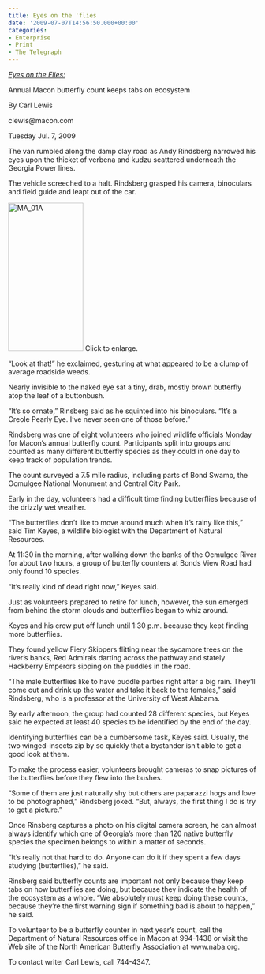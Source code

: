 ```yaml
---
title: Eyes on the 'flies
date: '2009-07-07T14:56:50.000+00:00'
categories:
- Enterprise
- Print
- The Telegraph
---
```


<p><em><a href="http://www.macon.com/198/story/770298.html">Eyes on the Flies:</a></em></p>
<p>Annual Macon butterfly count keeps tabs on ecosystem</p>
<p>By Carl Lewis</p>
<p>clewis@macon.com</p>
<p>Tuesday Jul. 7, 2009</p>
<p>The van rumbled along the damp clay road as Andy Rindsberg narrowed his eyes upon the thicket of verbena and kudzu scattered underneath the Georgia Power lines.</p>
<p>The vehicle screeched to a halt. Rindsberg grasped his camera, binoculars and field guide and leapt out of the car.</p>
<p><a href="{{ site.baseurl }}/assets/MA_01A.jpg" target="_blank"><img class="   wp-image-34 size-medium" title="MA_01A" src="{{ site.baseurl }}/assets/MA_01A.jpg" alt="MA_01A" width="152" height="300" /></a> Click to enlarge.</p>
<p>“Look at that!” he exclaimed, gesturing at what appeared to be a clump of average roadside weeds.</p>
<p><!--more-->Nearly invisible to the naked eye sat a tiny, drab, mostly brown butterfly atop the leaf of a buttonbush.</p>
<p>“It’s so ornate,” Rinsberg said as he squinted into his binoculars. “It’s a Creole Pearly Eye. I’ve never seen one of those before.”</p>
<p>Rindsberg was one of eight volunteers who joined wildlife officials Monday for Macon’s annual butterfly count. Participants split into groups and counted as many different butterfly species as they could in one day to keep track of population trends.</p>
<p>The count surveyed a 7.5 mile radius, including parts of Bond Swamp, the Ocmulgee National Monument and Central City Park.</p>
<p>Early in the day, volunteers had a difficult time finding butterflies because of the drizzly wet weather.</p>
<p>“The butterflies don’t like to move around much when it’s rainy like this,” said Tim Keyes, a wildlife biologist with the Department of Natural Resources.</p>
<p>At 11:30 in the morning, after walking down the banks of the Ocmulgee River for about two hours, a group of butterfly counters at Bonds View Road had only found 10 species.</p>
<p>“It’s really kind of dead right now,” Keyes said.</p>
<p>Just as volunteers prepared to retire for lunch, however, the sun emerged from behind the storm clouds and butterflies began to whiz around.</p>
<p>Keyes and his crew put off lunch until 1:30 p.m. because they kept finding more butterflies.</p>
<p>They found yellow Fiery Skippers flitting near the sycamore trees on the river’s banks, Red Admirals darting across the pathway and stately Hackberry Emperors sipping on the puddles in the road.</p>
<p>“The male butterflies like to have puddle parties right after a big rain. They’ll come out and drink up the water and take it back to the females,” said Rindsberg, who is a professor at the University of West Alabama.</p>
<p>By early afternoon, the group had counted 28 different species, but Keyes said he expected at least 40 species to be identified by the end of the day.</p>
<p>Identifying butterflies can be a cumbersome task, Keyes said. Usually, the two winged-insects zip by so quickly that a bystander isn’t able to get a good look at them.</p>
<p>To make the process easier, volunteers brought cameras to snap pictures of the butterflies before they flew into the bushes.</p>
<p>“Some of them are just naturally shy but others are paparazzi hogs and love to be photographed,” Rindsberg joked. “But, always, the first thing I do is try to get a picture.”</p>
<p>Once Rinsberg captures a photo on his digital camera screen, he can almost always identify which one of Georgia’s more than 120 native butterfly species the specimen belongs to within a matter of seconds.</p>
<p>“It’s really not that hard to do. Anyone can do it if they spent a few days studying (butterflies),” he said.</p>
<p>Rinsberg said butterfly counts are important not only because they keep tabs on how butterflies are doing, but because they indicate the health of the ecosystem as a whole. “We absolutely must keep doing these counts, because they’re the first warning sign if something bad is about to happen,” he said.</p>
<p>To volunteer to be a butterfly counter in next year’s count, call the Department of Natural Resources office in Macon at 994-1438 or visit the Web site of the North American Butterfly Association at www.naba.org.</p>
<p>To contact writer Carl Lewis, call 744-4347.</p>
